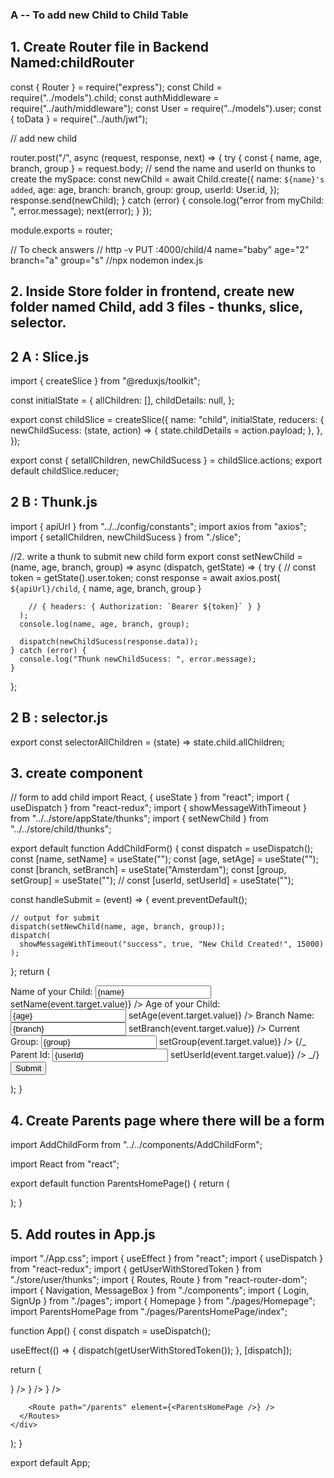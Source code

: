 ### A -- To add new Child to Child Table

## 1. Create Router file in Backend Named:childRouter

const { Router } = require("express");
const Child = require("../models").child;
const authMiddleware = require("../auth/middleware");
const User = require("../models").user;
const { toData } = require("../auth/jwt");

// add new child

router.post("/", async (request, response, next) => {
try {
const { name, age, branch, group } = request.body; // send the name and userId on thunks to create the mySpace:
const newChild = await Child.create({
name: `${name}'s added`,
age: age,
branch: branch,
group: group,
userId: User.id,
});
response.send(newChild);
} catch (error) {
console.log("error from myChild: ", error.message);
next(error);
}
});

module.exports = router;

// To check answers
// http -v PUT :4000/child/4 name="baby" age="2" branch="a" group="s"
//npx nodemon index.js

## 2. Inside Store folder in frontend, create new folder named Child, add 3 files - thunks, slice, selector.

## 2 A : Slice.js

import { createSlice } from "@reduxjs/toolkit";

const initialState = {
allChildren: [],
childDetails: null,
};

export const childSlice = createSlice({
name: "child",
initialState,
reducers: {
newChildSucess: (state, action) => {
state.childDetails = action.payload;
},
},
});

export const { setallChildren, newChildSucess } = childSlice.actions;
export default childSlice.reducer;

## 2 B : Thunk.js

import { apiUrl } from "../../config/constants";
import axios from "axios";
import { setallChildren, newChildSucess } from "./slice";

//2. write a thunk to submit new child form
export const setNewChild =
(name, age, branch, group) => async (dispatch, getState) => {
try {
// const token = getState().user.token;
const response = await axios.post(
`${apiUrl}/child`,
{ name, age, branch, group }

        // { headers: { Authorization: `Bearer ${token}` } }
      );
      console.log(name, age, branch, group);

      dispatch(newChildSucess(response.data));
    } catch (error) {
      console.log("Thunk newChildSucess: ", error.message);
    }

};

## 2 B : selector.js

export const selectorAllChildren = (state) => state.child.allChildren;

## 3. create component

// form to add child
import React, { useState } from "react";
import { useDispatch } from "react-redux";
import { showMessageWithTimeout } from "../../store/appState/thunks";
import { setNewChild } from "../../store/child/thunks";

export default function AddChildForm() {
const dispatch = useDispatch();
const [name, setName] = useState("");
const [age, setAge] = useState("");
const [branch, setBranch] = useState("Amsterdam");
const [group, setGroup] = useState("");
// const [userId, setUserId] = useState("");

const handleSubmit = (event) => {
event.preventDefault();

    // output for submit
    dispatch(setNewChild(name, age, branch, group));
    dispatch(
      showMessageWithTimeout("success", true, "New Child Created!", 15000)
    );

};
return (

<div>
<form onSubmit={handleSubmit}>
<label>
Name of your Child:
<input
type="text"
name="Name"
value={name}
onChange={(event) => setName(event.target.value)}
/>
</label>
<label>
Age of your Child:
<input
type="text"
name="Age"
value={age}
onChange={(event) => setAge(event.target.value)}
/>
</label>
<label>
Branch Name:
<input
type="text"
name="Branch"
value={branch}
onChange={(event) => setBranch(event.target.value)}
/>
</label>
<label>
Current Group:
<input
type="text"
name="Group"
value={group}
onChange={(event) => setGroup(event.target.value)}
/>
</label>
{/_ <label>
Parent Id:
<input
type="text"
name="UserId"
value={userId}
onChange={(event) => setUserId(event.target.value)}
/>
</label> _/}
<button type="submit">Submit</button>
</form>
</div>
);
}

## 4. Create Parents page where there will be a form

import AddChildForm from "../../components/AddChildForm";

import React from "react";

export default function ParentsHomePage() {
return (

<div>
<AddChildForm />
</div>
);
}

## 5. Add routes in App.js

import "./App.css";
import { useEffect } from "react";
import { useDispatch } from "react-redux";
import { getUserWithStoredToken } from "./store/user/thunks";
import { Routes, Route } from "react-router-dom";
import { Navigation, MessageBox } from "./components";
import { Login, SignUp } from "./pages";
import { Homepage } from "./pages/Homepage";
import ParentsHomePage from "./pages/ParentsHomePage/index";

function App() {
const dispatch = useDispatch();

useEffect(() => {
dispatch(getUserWithStoredToken());
}, [dispatch]);

return (

<div>
<Navigation />
<MessageBox />
<Routes>
<Route path="/" element={<Homepage />} />
<Route path="/signup" element={<SignUp />} />
<Route path="/login" element={<Login />} />

        <Route path="/parents" element={<ParentsHomePage />} />
      </Routes>
    </div>

);
}

export default App;
